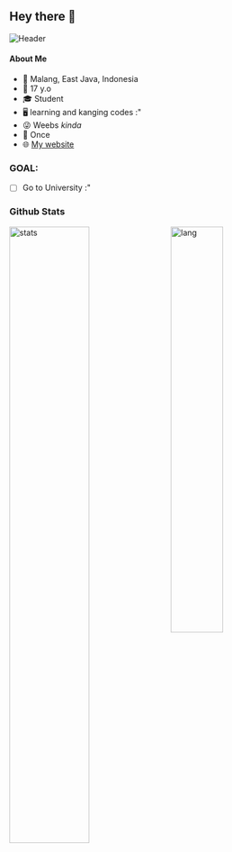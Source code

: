 ## Hey there 👋
![Header](https://telegra.ph/file/a0020d4c7dc25b73690ee.jpg)

#### About Me
- 📍 Malang, East Java, Indonesia
- 🎂 17 y.o
- 🎓 Student
- 🖥 learning and kanging codes :"
- 😜 Weebs *kinda*
- 🍭 Once
- 🌐 [My website](http://mrmiss.wtf)

### GOAL:
- [ ] Go to University :"

### Github Stats
<p>
  <img width="53%" alt="stats" src="https://github-readme-stats.vercel.app/api?username=keselekpermen69&count_private=true&show_icons=true&hide_border=true&count_private=true">
  <img width="43%" align="right" alt="lang" src="https://github-readme-stats.vercel.app/api/top-langs/?username=keselekpermen69&layout=compact&hide_border=true" />
</p>
